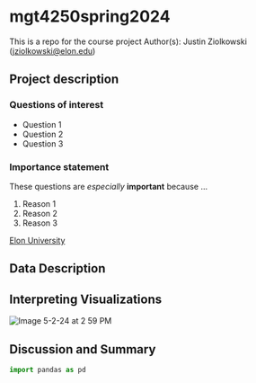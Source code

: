 # mgt4250spring2024
This is a repo for the course project
Author(s): Justin Ziolkowski (jziolkowski@elon.edu)

## Project description
### Questions of interest
- Question 1
- Question 2
- Question 3
### Importance statement
These questions are *especially* **important** because ...
1. Reason 1
2. Reason 2
3. Reason 3

[Elon University](https://elon.edu)

## Data Description
## Interpreting Visualizations
![Image 5-2-24 at 2 59 PM](https://github.com/Justinski8/mgt4250spring2024/assets/158494882/1ccf0651-46b4-495e-8b6e-c2a8246aa570)
## Discussion and Summary

```python
import pandas as pd
```
